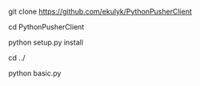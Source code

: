 git clone https://github.com/ekulyk/PythonPusherClient

cd PythonPusherClient

python setup.py install

cd ../

python basic.py
